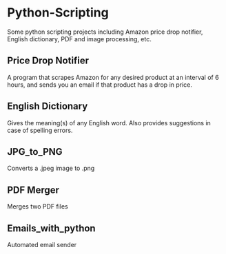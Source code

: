 # Python-Scripting
Some python scripting projects including Amazon price drop notifier, English dictionary, PDF and image processing, etc. 

## Price Drop Notifier
A program that scrapes Amazon for any desired product at an interval of 6 hours, and sends you an email if that product has a drop in price.

## English Dictionary
Gives the meaning(s) of any English word. Also provides suggestions in case of spelling errors. 

## JPG_to_PNG
Converts a .jpeg image to .png

## PDF Merger
Merges two PDF files

## Emails_with_python
Automated email sender 
